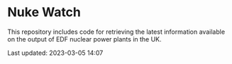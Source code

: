 # Nuke Watch

This repository includes code for retrieving the latest information available on the output of EDF nuclear power plants in the UK.

Last updated: 2023-03-05 14:07